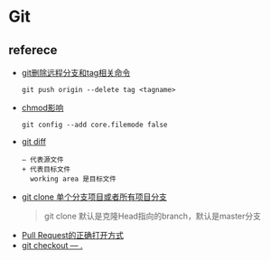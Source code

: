 # Git
## referece

* [git删除远程分支和tag相关命令](https://blog.csdn.net/wulove52/article/details/52357108)
  ```
  git push origin --delete tag <tagname>
  ```
* [chmod影响](https://blog.csdn.net/ai2000ai/article/details/79628896)
  ```
  git config --add core.filemode false
  ```
* [git diff](https://blog.csdn.net/u013061183/article/details/76405531)
  ```
  — 代表源文件 
  + 代表目标文件 
    working area 是目标文件
  ```
* [git clone 单个分支项目或者所有项目分支](https://blog.csdn.net/she_lock/article/details/79453484)
  >git clone 默认是克隆Head指向的branch，默认是master分支
* [Pull Request的正确打开方式](https://blog.csdn.net/zhangdaiscott/article/details/17438153)
* [git checkout — .](https://stackoverflow.com/questions/41101998/git-checkout-vs-git-checkout)

